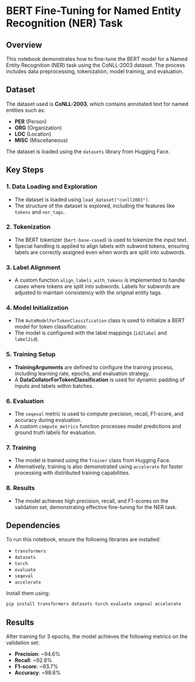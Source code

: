 # BERT Fine-Tuning for Named Entity Recognition (NER) Task

## Overview

This notebook demonstrates how to fine-tune the BERT model for a Named Entity Recognition (NER) task using the CoNLL-2003 dataset. The process includes data preprocessing, tokenization, model training, and evaluation.

## Dataset

The dataset used is **CoNLL-2003**, which contains annotated text for named entities such as:
- **PER** (Person)
- **ORG** (Organization)
- **LOC** (Location)
- **MISC** (Miscellaneous)

The dataset is loaded using the `datasets` library from Hugging Face.

## Key Steps

### 1. Data Loading and Exploration
- The dataset is loaded using `load_dataset("conll2003")`.
- The structure of the dataset is explored, including the features like `tokens` and `ner_tags`.

### 2. Tokenization
- The BERT tokenizer (`bert-base-cased`) is used to tokenize the input text.
- Special handling is applied to align labels with subword tokens, ensuring labels are correctly assigned even when words are split into subwords.

### 3. Label Alignment
- A custom function `align_labels_with_tokens` is implemented to handle cases where tokens are split into subwords. Labels for subwords are adjusted to maintain consistency with the original entity tags.

### 4. Model Initialization
- The `AutoModelForTokenClassification` class is used to initialize a BERT model for token classification.
- The model is configured with the label mappings (`id2label` and `label2id`).

### 5. Training Setup
- **TrainingArguments** are defined to configure the training process, including learning rate, epochs, and evaluation strategy.
- A **DataCollatorForTokenClassification** is used for dynamic padding of inputs and labels within batches.

### 6. Evaluation
- The `seqeval` metric is used to compute precision, recall, F1-score, and accuracy during evaluation.
- A custom `compute_metrics` function processes model predictions and ground truth labels for evaluation.

### 7. Training
- The model is trained using the `Trainer` class from Hugging Face.
- Alternatively, training is also demonstrated using `accelerate` for faster processing with distributed training capabilities.

### 8. Results
- The model achieves high precision, recall, and F1-scores on the validation set, demonstrating effective fine-tuning for the NER task.

## Dependencies

To run this notebook, ensure the following libraries are installed:
- `transformers`
- `datasets`
- `torch`
- `evaluate`
- `seqeval`
- `accelerate`

Install them using:
```bash
pip install transformers datasets torch evaluate seqeval accelerate
```


## Results

After training for 3 epochs, the model achieves the following metrics on the validation set:
- **Precision**: ~94.6%
- **Recall**: ~92.8%
- **F1-score**: ~93.7%
- **Accuracy**: ~98.6%
